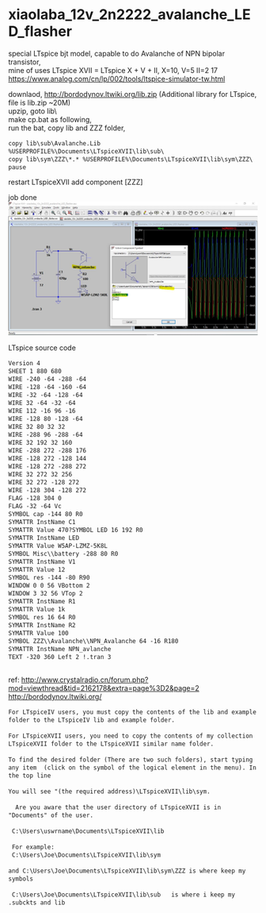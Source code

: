 # xiaolaba_12v_2n2222_avalanche_LED_flasher
special LTspice bjt model, capable to do Avalanche of NPN bipolar transistor,  
mine of uses LTspice XVII = LTspice X + V + II, X=10, V=5 II=2  17  
https://www.analog.com/cn/lp/002/tools/ltspice-simulator-tw.html  


downlaod, http://bordodynov.ltwiki.org/lib.zip (Additional library for LTspice, file is lib.zip ~20M)  
upzip, goto lib\  
make cp.bat as following,  
run the bat, copy lib and ZZZ folder,  
```
copy lib\sub\Avalanche.Lib %USERPROFILE%\Documents\LTspiceXVII\lib\sub\
copy lib\sym\ZZZ\*.* %USERPROFILE%\Documents\LTspiceXVII\lib\sym\ZZZ\
pause
```

restart LTspiceXVII
add component [ZZZ\]


job done
![xiaolaba_12v_2n2222_avalanche_LED_flasher.JPG](xiaolaba_12v_2n2222_avalanche_LED_flasher.JPG)  


LTspice source code  
```
Version 4
SHEET 1 880 680
WIRE -240 -64 -288 -64
WIRE -128 -64 -160 -64
WIRE -32 -64 -128 -64
WIRE 32 -64 -32 -64
WIRE 112 -16 96 -16
WIRE -128 80 -128 -64
WIRE 32 80 32 32
WIRE -288 96 -288 -64
WIRE 32 192 32 160
WIRE -288 272 -288 176
WIRE -128 272 -128 144
WIRE -128 272 -288 272
WIRE 32 272 32 256
WIRE 32 272 -128 272
WIRE -128 304 -128 272
FLAG -128 304 0
FLAG -32 -64 Vc
SYMBOL cap -144 80 R0
SYMATTR InstName C1
SYMATTR Value 470?SYMBOL LED 16 192 R0
SYMATTR InstName LED
SYMATTR Value W5AP-LZMZ-5K8L
SYMBOL Misc\\battery -288 80 R0
SYMATTR InstName V1
SYMATTR Value 12
SYMBOL res -144 -80 R90
WINDOW 0 0 56 VBottom 2
WINDOW 3 32 56 VTop 2
SYMATTR InstName R1
SYMATTR Value 1k
SYMBOL res 16 64 R0
SYMATTR InstName R2
SYMATTR Value 100
SYMBOL ZZZ\\Avalanche\\NPN_Avalanche 64 -16 R180
SYMATTR InstName NPN_avlanche
TEXT -320 360 Left 2 !.tran 3


```




ref:
http://www.crystalradio.cn/forum.php?mod=viewthread&tid=2162178&extra=page%3D2&page=2  
http://bordodynov.ltwiki.org/  

```
For LTspiceIV users, you must copy the contents of the lib and example folder to the LTspiceIV lib and example folder.

For LTspiceXVII users, you need to copy the contents of my collection LTspiceXVII folder to the LTspiceXVII similar name folder.

To find the desired folder (There are two such folders), start typing any item  (click on the symbol of the logical element in the menu). In the top line

You will see "(the required address)\LTspiceXVII\lib\sym.

  Are you aware that the user directory of LTspiceXVII is in "Documents" of the user.

 C:\Users\uswrname\Documents\LTspiceXVII\lib

 For example:
 C:\Users\Joe\Documents\LTspiceXVII\lib\sym  

and C:\Users\Joe\Documents\LTspiceXVII\lib\sym\ZZZ is where keep my symbols

 C:\Users\Joe\Documents\LTspiceXVII\lib\sub   is where i keep my .subckts and lib

```
